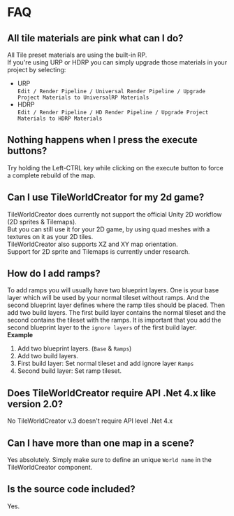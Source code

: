 # FAQ

## All tile materials are pink what can I do?
All Tile preset materials are using the built-in RP.  
If you're using URP or HDRP you can simply upgrade those materials in your project by selecting:  

+ URP  
  `Edit / Render Pipeline / Universal Render Pipeline / Upgrade Project Materials to UniversalRP Materials`
+ HDRP  
  `Edit / Render Pipeline / HD Render Pipeline / Upgrade Project Materials to HDRP Materials`

## Nothing happens when I press the execute buttons?
Try holding the Left-CTRL key while clicking on the execute button to force a complete rebuild of the map.  

## Can I use TileWorldCreator for my 2d game?
TileWorldCreator does currently not support the official Unity 2D workflow (2D sprites & Tilemaps).  
But you can still use it for your 2D game, by using quad meshes with a textures on it as your 2D tiles.  
TileWorldCreator also supports XZ and XY map orientation.  
Support for 2D sprite and Tilemaps is currently under research.  

## How do I add ramps?
To add ramps you will usually have two blueprint layers. One is your base layer which will be used by your normal tileset without ramps. 
And the second blueprint layer defines where the ramp tiles should be placed.
Then add two build layers. The first build layer contains the normal tileset and the second contains the tileset with the ramps.
It is important that you add the second blueprint layer to the `ignore layers` of the first build layer.  
**Example**  
  1. Add two blueprint layers. (`Base` & `Ramps`)  
  2. Add two build layers.  
  3. First build layer: Set normal tileset and add ignore layer `Ramps`  
  4. Second build layer: Set ramp tileset.  


## Does TileWorldCreator require API .Net 4.x like version 2.0?
No TileWorldCreator v.3 doesn't require API level .Net 4.x  

## Can I have more than one map in a scene?
Yes absolutely. Simply make sure to define an unique `World name` in the TileWorldCreator component.  

## Is the source code included?
Yes.


